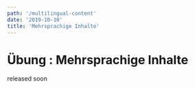 ```yaml
---
path: '/multilingual-content'
date: '2019-10-10'
title: 'Mehrsprachige Inhalte'
---
```


# Übung : Mehrsprachige Inhalte

released soon
